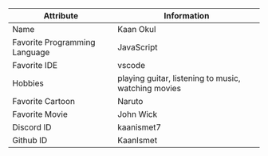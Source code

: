 | Attribute                | Information     |
|--------------------------|-----------------|
| Name                     | Kaan Okul       |
| Favorite Programming Language | JavaScript |
| Favorite IDE             | vscode          |
| Hobbies                  | playing guitar, listening to music, watching movies |
| Favorite Cartoon         | Naruto          |
| Favorite Movie           | John Wick       |
| Discord ID               | kaanismet7       |
| Github ID                | KaanIsmet       |

